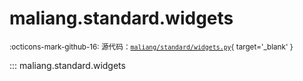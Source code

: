 # maliang.standard.widgets

<small>:octicons-mark-github-16: 源代码：[`maliang/standard/widgets.py`](https://github.com/Xiaokang2022/maliang/blob/3.0.0/maliang/standard/widgets.py){ target='_blank' }</small>

::: maliang.standard.widgets
